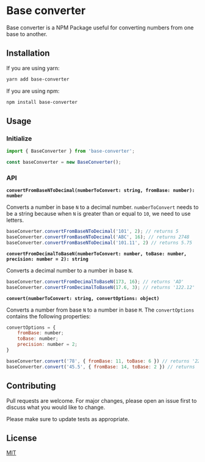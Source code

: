 # Base converter

Base converter is a NPM Package useful for converting numbers from one base to another.

## Installation

If you are using yarn:

```bash
yarn add base-converter
```

If you are using npm:

```bash
npm install base-converter
```

## Usage

### Initialize

```javascript
import { BaseConverter } from 'base-converter';

const baseConverter = new BaseConverter();
```

### API

**`convertFromBaseNToDecimal(numberToConvert: string, fromBase: number): number`**

Converts a number in base `N` to a decimal number. `numberToConvert` needs to be a string because when `N` is greater than or equal to `10`, we need to use letters.

```javascript
baseConverter.convertFromBaseNToDecimal('101', 2); // returns 5
baseConverter.convertFromBaseNToDecimal('ABC', 16); // returns 2748
baseConverter.convertFromBaseNToDecimal('101.11', 2) // returns 5.75
```

**`convertFromDecimalToBaseN(numberToConvert: number, toBase: number, precision: number = 2): string`**

Converts a decimal number to a number in base `N`.

```javascript
baseConverter.convertFromDecimalToBaseN(173, 16); // returns 'AD'
baseConverter.convertFromDecimalToBaseN(17.6, 3); // returns '122.12'
```

**`convert(numberToConvert: string, convertOptions: object)`**

Converts a number from base `N` to a number in base `M`. The `convertOptions` contains the following properties:

```javascript
convertOptions = {
    fromBase: number;
    toBase: number;
    precision: number = 2;
}
```

```javascript
baseConverter.convert('78', { fromBase: 11, toBase: 6 }) // returns '221'
baseConverter.convert('45.5', { fromBase: 14, toBase: 2 }) // returns '111101.01'
```

## Contributing

Pull requests are welcome. For major changes, please open an issue first to discuss what you would like to change.

Please make sure to update tests as appropriate.

## License

[MIT](https://choosealicense.com/licenses/mit/)
